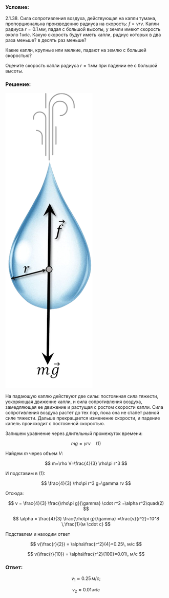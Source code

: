 ###  Условие:

$2.1.38.$ Сила сопротивления воздуха, действующая на капли тумана, пропорциональна произведению радиуса на скорость: $f = \gamma rv$. Капли радиуса $r = 0.1 \,мм$, падая с большой высоты, у земли имеют скорость около $1 \,м/с$. Какую скорость будут иметь капли, радиус которых в два раза меньше? в десять раз меньше?

Какие капли, крупные или мелкие, падают на землю с большей скоростью?

Оцените скорость капли радиуса $r = 1 \,мм$ при падении ее с большой высоты.

###  Решение:

![ Силы действующие на каплю |272x918, 14%](../../img/2.1.38/sol.png)

На падающую каплю действуют две силы: постоянная сила тяжести, ускоряющая движение капли, и сила сопротивления воздуха, замедляющая ее движение и растущая с ростом скорости капли. Сила сопротивления воздуха растет до тех пор, пока она не стапет равной силе тяжести. Дальше прекращается изменение скорости, и падение капель происходит с постоянной скоростью.

Запишем уравнение через длительный промежуток времени:

$$
mg=\gamma rv\quad(1)
$$

Найдем $m$ через объем $V$:

$$
m=\rho V=\frac{4}{3} \rho\pi r^3
$$

И подставим в $(1)$:

$$
\frac{4}{3} \rho\pi r^3 g=\gamma rv
$$

Отсюда:

$$
v = \frac{4}{3} \frac{\rho\pi g}{\gamma} \cdot r^2 =\alpha r^2\quad(2)
$$

$$
\alpha = \frac{4}{3} \frac{\rho\pi g}{\gamma} =\frac{v}{r^2}=10^8 \,\frac{1}{м \cdot с}
$$

Подставлем и находим ответ

$$
v(\frac{r}{2}) = \alpha\frac{r^2}{4}=0.25\, м/с
$$

$$
v(\frac{r}{10}) = \alpha\frac{r^2}{100}=0.01\, м/с
$$

###  Ответ:

$$
v_1 \approx 0.25 \,м/с;
$$

$$
v_2 \approx 0.01 \,м/с
$$